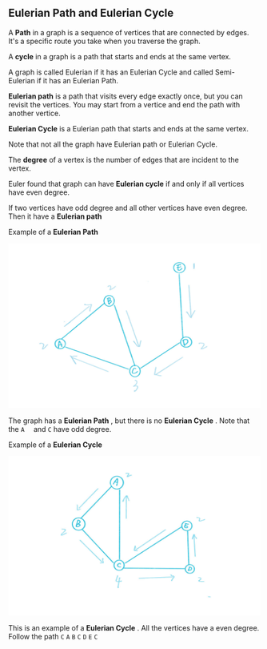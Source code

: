 <!--title={Undirected Graphs}-->

<!--badges={Algorithms:5,Python:5}-->

<!--concepts={Eulerian Path and Eulerian Cycle}--> 

##  Eulerian Path and Eulerian Cycle

A **Path** in a graph is a sequence of vertices that are connected by edges. It's a specific route you take when you traverse the graph.

A **cycle** in a graph is a path that starts and ends at the same vertex.

A graph is called Eulerian if it has an Eulerian Cycle and called Semi-Eulerian if it has an Eulerian Path. 

**Eulerian path** is a path that visits every edge exactly once, but you can revisit the vertices. You may start from a vertice and end the path with another vertice.

**Eulerian Cycle** is a Eulerian path that starts and ends at the same vertex.



Note that not all the graph have Eulerian path or Eulerian Cycle.

 The **degree** of a vertex is the number of edges that are incident to the vertex.

Euler found that graph can have **Eulerian cycle** if and only if all vertices have even degree.

If two vertices have odd degree and all other vertices have even degree. Then it have a **Eulerian path**



 Example of a **Eulerian Path**

![](../images/3a.jpg)

The graph has a **Eulerian Path** , but there is no **Eulerian Cycle** .  Note that the `A  ` and `C`  have odd degree.



 Example of a **Eulerian Cycle**

![](../images/3b.jpg)

This is an example of a **Eulerian Cycle** . All the vertices have a even degree. Follow the path `C` `A` `B` `C` `D` `E` `C`